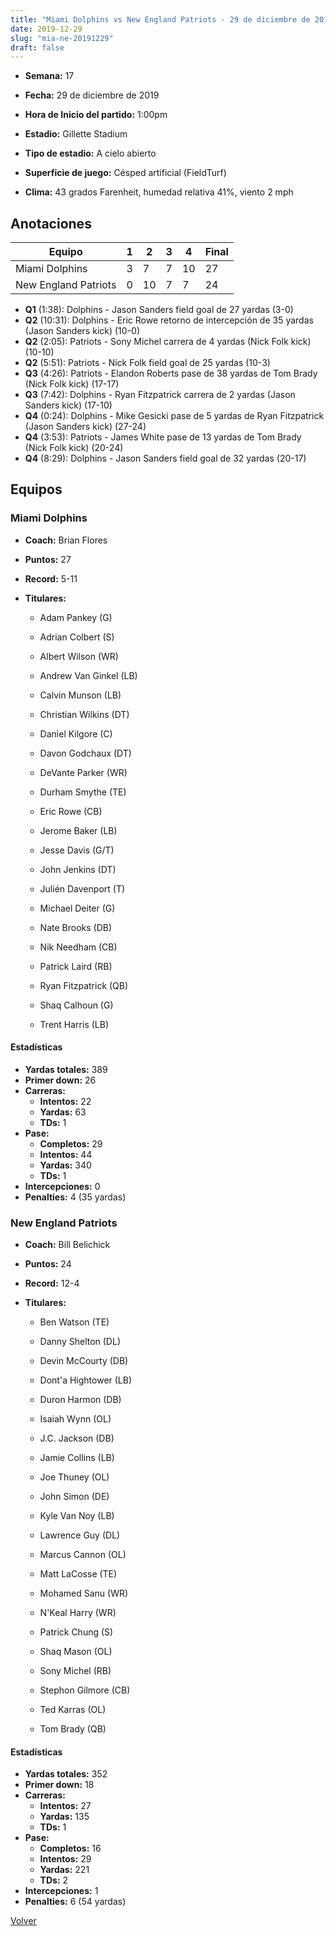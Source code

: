 ```yaml
---
title: "Miami Dolphins vs New England Patriots - 29 de diciembre de 2019"
date: 2019-12-29
slug: "mia-ne-20191229"
draft: false
---
```


* **Semana:** 17
* **Fecha:** 29 de diciembre de 2019

* **Hora de Inicio del partido:** 1:00pm
* **Estadio:** Gillette Stadium
* **Tipo de estadio:** A cielo abierto
* **Superficie de juego:** Césped artificial (FieldTurf)
* **Clima:** 43 grados Farenheit, humedad relativa 41%, viento 2 mph





## Anotaciones
| Equipo | 1 | 2 | 3 | 4 | Final |
|--------|---|---|---|---|-------|
| Miami Dolphins  | 3 | 7 | 7 | 10  | 27 |
| New England Patriots  | 0 | 10 | 7 | 7  | 24 |
* **Q1** (1:38): Dolphins - Jason Sanders field goal de 27 yardas (3-0)
* **Q2** (10:31): Dolphins - Eric Rowe retorno de intercepción de 35 yardas (Jason Sanders kick) (10-0)
* **Q2** (2:05): Patriots - Sony Michel carrera de 4 yardas (Nick Folk kick) (10-10)
* **Q2** (5:51): Patriots - Nick Folk field goal de 25 yardas (10-3)
* **Q3** (4:26): Patriots - Elandon Roberts pase de 38 yardas de Tom Brady (Nick Folk kick) (17-17)
* **Q3** (7:42): Dolphins - Ryan Fitzpatrick carrera de 2 yardas (Jason Sanders kick) (17-10)
* **Q4** (0:24): Dolphins - Mike Gesicki pase de 5 yardas de Ryan Fitzpatrick (Jason Sanders kick) (27-24)
* **Q4** (3:53): Patriots - James White pase de 13 yardas de Tom Brady (Nick Folk kick) (20-24)
* **Q4** (8:29): Dolphins - Jason Sanders field goal de 32 yardas (20-17)


## Equipos


### Miami Dolphins
* **Coach:** Brian Flores
* **Puntos:** 27
* **Record:** 5-11
* **Titulares:** 

  * Adam Pankey (G) 

  * Adrian Colbert (S) 

  * Albert Wilson (WR) 

  * Andrew Van Ginkel (LB) 

  * Calvin Munson (LB) 

  * Christian Wilkins (DT) 

  * Daniel Kilgore (C) 

  * Davon Godchaux (DT) 

  * DeVante Parker (WR) 

  * Durham Smythe (TE) 

  * Eric Rowe (CB) 

  * Jerome Baker (LB) 

  * Jesse Davis (G/T) 

  * John Jenkins (DT) 

  * Julién Davenport (T) 

  * Michael Deiter (G) 

  * Nate Brooks (DB) 

  * Nik Needham (CB) 

  * Patrick Laird (RB) 

  * Ryan Fitzpatrick (QB) 

  * Shaq Calhoun (G) 

  * Trent Harris (LB) 

#### Estadísticas
* **Yardas totales:** 389
* **Primer down:** 26
* **Carreras:**
  * **Intentos:** 22
  * **Yardas:** 63
  * **TDs:** 1
* **Pase:**
  * **Completos:** 29
  * **Intentos:** 44
  * **Yardas:** 340
  * **TDs:** 1
* **Intercepciones:** 0
* **Penalties:** 4 (35 yardas)

### New England Patriots
* **Coach:** Bill Belichick
* **Puntos:** 24
* **Record:** 12-4
* **Titulares:** 

  * Ben Watson (TE) 

  * Danny Shelton (DL) 

  * Devin McCourty (DB) 

  * Dont'a Hightower (LB) 

  * Duron Harmon (DB) 

  * Isaiah Wynn (OL) 

  * J.C. Jackson (DB) 

  * Jamie Collins (LB) 

  * Joe Thuney (OL) 

  * John Simon (DE) 

  * Kyle Van Noy (LB) 

  * Lawrence Guy (DL) 

  * Marcus Cannon (OL) 

  * Matt LaCosse (TE) 

  * Mohamed Sanu (WR) 

  * N'Keal Harry (WR) 

  * Patrick Chung (S) 

  * Shaq Mason (OL) 

  * Sony Michel (RB) 

  * Stephon Gilmore (CB) 

  * Ted Karras (OL) 

  * Tom Brady (QB) 

#### Estadísticas
* **Yardas totales:** 352
* **Primer down:** 18
* **Carreras:**
  * **Intentos:** 27
  * **Yardas:** 135
  * **TDs:** 1
* **Pase:**
  * **Completos:** 16
  * **Intentos:** 29
  * **Yardas:** 221
  * **TDs:** 2
* **Intercepciones:** 1
* **Penalties:** 6 (54 yardas)


[Volver](/historia/2019)
